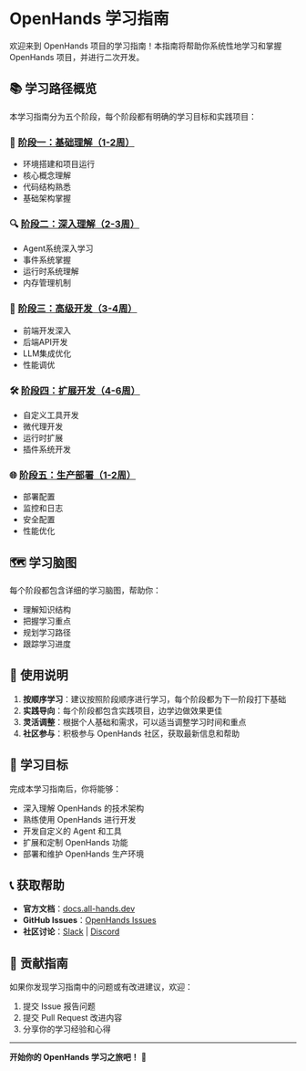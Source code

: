 # OpenHands 学习指南

欢迎来到 OpenHands 项目的学习指南！本指南将帮助你系统性地学习和掌握 OpenHands 项目，并进行二次开发。

## 📚 学习路径概览

本学习指南分为五个阶段，每个阶段都有明确的学习目标和实践项目：

### 🎯 [阶段一：基础理解（1-2周）](./stage1-foundation/)
- 环境搭建和项目运行
- 核心概念理解
- 代码结构熟悉
- 基础架构掌握

### 🔍 [阶段二：深入理解（2-3周）](./stage2-deep-dive/)
- Agent系统深入学习
- 事件系统掌握
- 运行时系统理解
- 内存管理机制

### 🚀 [阶段三：高级开发（3-4周）](./stage3-advanced/)
- 前端开发深入
- 后端API开发
- LLM集成优化
- 性能调优

### 🛠️ [阶段四：扩展开发（4-6周）](./stage4-extension/)
- 自定义工具开发
- 微代理开发
- 运行时扩展
- 插件系统开发

### 🌐 [阶段五：生产部署（1-2周）](./stage5-production/)
- 部署配置
- 监控和日志
- 安全配置
- 性能优化

## 🗺️ 学习脑图

每个阶段都包含详细的学习脑图，帮助你：
- 理解知识结构
- 把握学习重点
- 规划学习路径
- 跟踪学习进度

## 📖 使用说明

1. **按顺序学习**：建议按照阶段顺序进行学习，每个阶段都为下一阶段打下基础
2. **实践导向**：每个阶段都包含实践项目，边学边做效果更佳
3. **灵活调整**：根据个人基础和需求，可以适当调整学习时间和重点
4. **社区参与**：积极参与 OpenHands 社区，获取最新信息和帮助

## 🎯 学习目标

完成本学习指南后，你将能够：
- 深入理解 OpenHands 的技术架构
- 熟练使用 OpenHands 进行开发
- 开发自定义的 Agent 和工具
- 扩展和定制 OpenHands 功能
- 部署和维护 OpenHands 生产环境

## 📞 获取帮助

- **官方文档**：[docs.all-hands.dev](https://docs.all-hands.dev)
- **GitHub Issues**：[OpenHands Issues](https://github.com/All-Hands-AI/OpenHands/issues)
- **社区讨论**：[Slack](https://join.slack.com/t/openhands-ai/shared_invite/zt-3847of6xi-xuYJIPa6YIPg4ElbDWbtSA) | [Discord](https://discord.gg/ESHStjSjD4)

## 🤝 贡献指南

如果你发现学习指南中的问题或有改进建议，欢迎：
1. 提交 Issue 报告问题
2. 提交 Pull Request 改进内容
3. 分享你的学习经验和心得

---

**开始你的 OpenHands 学习之旅吧！** 🚀
